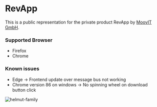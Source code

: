 # RevApp
This is a public representation for the private product RevApp by [MoovIT GmbH](https://www.moovit.de).

### Supported Browser
- Firefox
- Chrome


### Known issues
- Edge -> Frontend update over message bus not working
- Chrome version 86 on windows -> No spinning wheel on download button click


![helmut-family](https://sev.moovit24.de/uploads/TW9vdklUIEdtYkg/ZleJmRvQos77nMnE906NOwQ0JknoqitpuUPE3JLfy4VeQYaUyuWVj7JZnTua4hrRF3dEh9UIVQrW6X7nzqHRYW2ZQiaEpO5kcFVE/logo.png)
